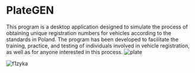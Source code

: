 # PlateGEN
This program is a desktop application designed to simulate the process of obtaining unique registration numbers for vehicles according to the standards in Poland. The program has been developed to facilitate the training, practice, and testing of individuals involved in vehicle registration, as well as for anyone interested in this process.
![plate](https://github.com/Tong057/PlateGEN/assets/130866438/ed696085-5cd8-4b34-8544-c7a9918f798e)

![f1zyka](https://github.com/Tong057/PlateGEN/assets/130866438/08962f52-0137-4bf9-b0f0-41477d8c63f0)
